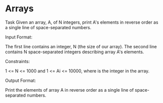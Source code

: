 # Arrays

Task
Given an array, A, of N integers, print A's elements in reverse order as a single line of space-separated numbers.

Input Format:

The first line contains an integer, N (the size of our array).
The second line contains N space-separated integers describing array A's elements.

Constraints:

1 <= N <= 1000 and 
1 <= Ai <= 10000, where  is the  integer in the array.


Output Format:

Print the elements of array A in reverse order as a single line of space-separated numbers.
